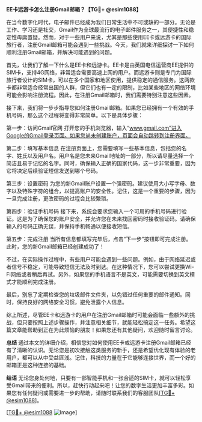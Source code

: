 **EE卡远游卡怎么注册Gmail邮箱？【TG💪+ @esim1088】**

在当今数字化时代，电子邮件已经成为我们日常生活中不可或缺的一部分。无论是工作、学习还是社交，Gmail作为全球最流行的电子邮件服务之一，其便捷性和稳定性毋庸置疑。然而，对于一些用户来说，尤其是那些使用EE卡或远游卡的国际旅行者，注册Gmail邮箱可能会遇到一些挑战。今天，我们就来详细探讨一下如何顺利注册Gmail邮箱，并解决可能遇到的问题。

首先，让我们了解一下什么是EE卡和远游卡。EE卡是由英国电信运营商EE提供的SIM卡，支持4G网络，非常适合需要高速上网的用户。而远游卡则是专门为国际旅行者设计的SIM卡，可以在多个国家和地区使用，提供稳定的通信服务。这两款卡都非常适合经常出国的人群，但它们也有一定的限制，比如某些地区的网络环境可能会影响注册流程。因此，在注册Gmail邮箱时，我们需要特别注意这些因素。

接下来，我们将一步步指导您如何注册Gmail邮箱。如果您已经拥有一个有效的手机号码，那么这个过程将变得非常简单。以下是具体步骤：

第一步：访问Gmail官网
打开您的手机浏览器，输入“www.gmail.com”进入Google的Gmail登录页面。如果您尚未创建账户，页面会自动跳转到注册界面。

第二步：填写基本信息
在注册页面上，您需要填写一些基本信息，包括您的名字、姓氏以及用户名。用户名是您未来Gmail地址的一部分，所以请尽量选择一个简洁且易于记忆的名字。同时，确保输入正确的国家代码，这一步非常重要，因为它将决定后续验证短信发送到哪个号码。

第三步：设置密码
为您的新Gmail账户设置一个强密码。建议使用大小写字母、数字以及特殊字符的组合，以提高账户的安全性。记住，这是一个重要的步骤，因为一旦完成注册，更改密码的过程会比较繁琐。

第四步：验证手机号码
接下来，系统会要求您输入一个可用的手机号码进行验证。这是为了确保您的账户安全，并允许您在未来找回密码时接收验证码。请确保输入的号码正确无误，并保持手机畅通以便接收短信。

第五步：完成注册
当所有信息都填写完毕后，点击“下一步”按钮即可完成注册。此时，您的新Gmail邮箱已经创建成功了！

不过，在实际操作过程中，有些用户可能会遇到一些问题。例如，由于网络延迟或者信号不稳定，可能导致短信无法及时到达。在这种情况下，您可以尝试更换Wi-Fi网络或者稍后再试。另外，如果您的手机语言不是英文，可能需要切换到英文模式才能顺利完成注册。

最后，别忘了定期检查您的垃圾邮件文件夹，以免错过任何重要的邮件通知。同时，保持良好的网络安全习惯，避免泄露个人信息。

综上所述，尽管EE卡和远游卡的用户在注册Gmail邮箱时可能会面临一些额外的挑战，但只要按照上述步骤操作，并注意相关细节，就能轻松搞定这一任务。希望这篇文章能帮助到正在为此烦恼的朋友！如果您还有其他疑问，欢迎随时留言讨论。

**总结**
通过本文的详细介绍，相信您对如何使用EE卡或远游卡注册Gmail邮箱已经有了清晰的认识。无论您是初次接触这类服务的新手，还是希望优化现有体验的老用户，都可以从中受益匪浅。记住，科技的力量在于它能够连接世界，而一个好的邮箱正是这种连接的基础。

**结语**
无论您身处何地，只要有一部智能手机和一张合适的SIM卡，就可以轻松享受Gmail带来的便利。所以，赶快行动起来吧！让您的数字生活更加丰富多彩。如果您有任何疑问或需要进一步的帮助，请随时联系我们的客服团队[[TG💪+ @esim1088](https://t.me/s/esim1088)]。

[[TG💪+ @esim1088](https://t.me/s/esim1088) ![Image](https://i.postimg.cc/4NQfJmqS/Snipaste-2025-05-13-00-14-12.png)]